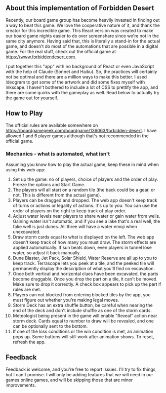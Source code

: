 ## About this implementation of Forbidden Desert

Recently, our board game group has become heavily invested in finding out a way to beat this game. We love the cooperative nature of it, and thank the creator for this incredible game. This React version was created to make our board game nights easier to do over screenshare since we're not in the same city anymore. Having said that, this is literally a stand-in for the actual game, and doesn't do most of the automations that are possible in a digital game. For the real stuff, check out the official game at https://www.forbiddendesert.com.

I put together this "app" with no background of React or even JavaScript with the help of Claude (Sonnet and Haiku). So, the practices will certainly not be optimal and there are a million ways to make this better. I used Ideogram to get some of the artwork and did some fixes myself with Inkscape. I haven't bothered to include a lot of CSS to prettify the app, and there are some quirks with the gameplay as well. Read below to actually try the game out for yourself.

## How to Play

The official rules are available somewhere on https://boardgamegeek.com/boardgame/136063/forbidden-desert. I have allowed 1 and 6 player games although that's not recommended in the official game. 

### Mechanics - what is automated, what isn't

Assuming you know how to play the actual game, keep these in mind when using this web app:

1. Set up the game: no of players, choice of players and the order of play. Freeze the options and Start Game.
2. The players will all start on a random tile (the back could be a gear, or not. This is different from the actual game).
3. Players can be dragged and dropped. The web app doesn't keep track of turns or actions or legality of actions. It's up to you. You can use the order of players on the right to keep track of play order.
4. Adjust water levels near players to share water or gain water from wells. Gaining water isn't automatic, and if you see a lake that's a real well, the fake well is just dunes. All three will have a water emoji when unexcavated.
5. Draw storm cards equal to what is displayed on the left. The web app doesn't keep track of how many you must draw. The storm effects are applied automatically. If sun beats down, even players in tunnel lose water, so adjust it back manually.
6. Dune Blaster, Jet Pack, Solar Shield, Water Reserve are all up to you to keep track. Terrascope lets you peek at a tile, and the peeked tile will permanently display the description of what you'll find on excavation.
7. Once both vertical and horizontal clues have been excavated, the parts become draggable. Once you drop the part on a tile, it can't be moved. Make sure to drop it correctly. A check box appears to pick up the part if rules are met.
8. Players can not blocked from entering blocked tiles by the app, you must figure out whether you're making legal moves.
9. Storm Deck has an extra shuffle button, be careful when nearing the end of the deck and don't include shuffle as one of the storm cards.
10. Meteologist being present in the game will enable "Reveal" action near storm deck. Cards equal to number to draw will be revealed, and one can be optionally sent to the bottom.
11. If one of the loss conditions or the win condition is met, an animation pops up. Some buttons will still work after animation shows. To reset, refresh the app.

## Feedback

Feedback is welcome, and you're free to report issues. I'll try to fix things, but I can't promise. I will only be adding features that we will need in our games online games, and will be skipping those that are minor improvements.
